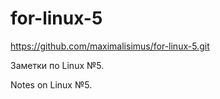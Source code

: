 # for-linux-5

https://github.com/maximalisimus/for-linux-5.git

Заметки по Linux №5.

Notes on Linux №5.
